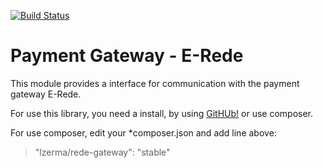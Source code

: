 [![Build Status](https://travis-ci.org/lzerma/gateway-rede.svg?branch=master)](https://travis-ci.org/lzerma/gateway-rede)

Payment Gateway - E-Rede
============
This module provides a interface for communication with the payment gateway E-Rede.

For use this library, you need a install, by using [GitHUb!](http://git@github.com:lzerma/gateway-rede.git) or use composer.

For use composer, edit your *composer.json and add line above:

> "lzerma/rede-gateway": "stable"

